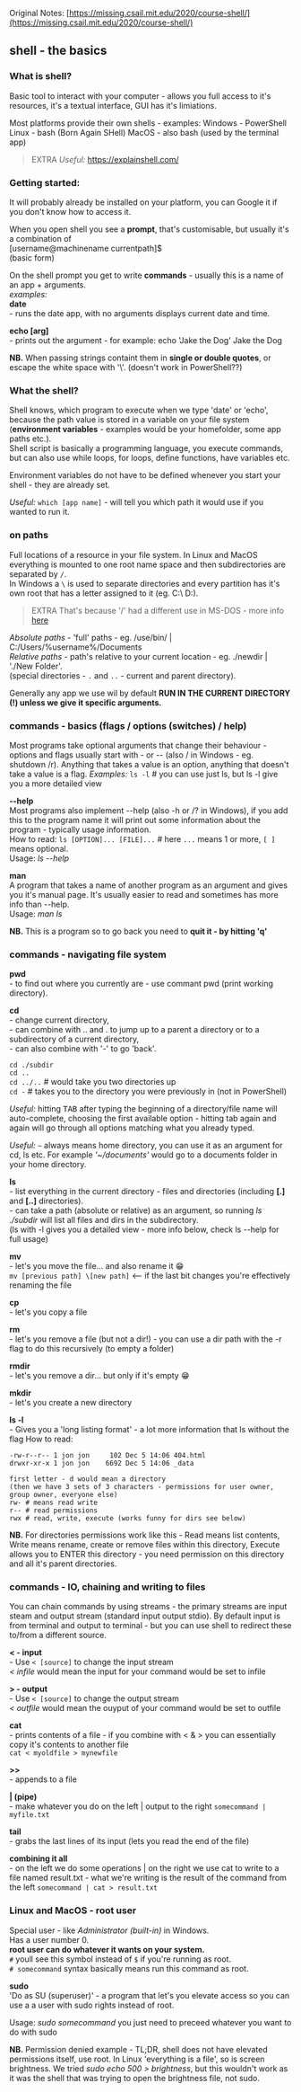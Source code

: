 Original Notes: [https://missing.csail.mit.edu/2020/course-shell/](https://missing.csail.mit.edu/2020/course-shell/)

## shell - the basics

### What is shell?
Basic tool to interact with your computer - allows you full access to it's resources, it's a textual interface, GUI has it's limiations.

Most platforms provide their own shells - examples:
Windows - PowerShell
Linux - bash (Born Again SHell)
MacOS - also bash (used by the terminal app)

> EXTRA
> _Useful:_ https://explainshell.com/


### Getting started:
It will probably already be installed on your platform, you can Google it if you don't know how to access it.

When you open shell you see a **prompt**, that's customisable, but usually it's a combination of  
[username@machinename currentpath]$  
(basic form)  

On the shell prompt you get to write **commands** - usually this is a name of an app + arguments.  
_examples:_  
**date**  
\- runs the date app, with no arguments displays current date and time.

**echo [arg]**  
\- prints out the argument - for example:
	echo 'Jake the Dog'
	Jake the Dog

**NB.** When passing strings containt them in **single or double quotes**, or escape the white space with '\\'. (doesn't work in PowerShell??)


### What the shell?
Shell knows, which program to execute when we type 'date' or 'echo', because the path value is stored in a variable on your file system (**environment variables** - examples would be your homefolder, some app paths etc.).  
Shell script is basically a programming language, you execute commands, but can also use while loops, for loops, define functions, have variables etc.  

Environment variables do not have to be defined whenever you start your shell - they are already set.  

_Useful:_ `which [app name]`
\- will tell you which path it would use if you wanted to run it.


### on paths 
Full locations of a resource in your file system. In Linux and MacOS everything is mounted to one root name space and then subdirectories are separated by `/`.  
In Windows a `\` is used to separate directories and every partition has it's own root that has a letter assigned to it (eg. C:\ D:\).  
> EXTRA 
> That's because '/' had a different use in MS-DOS - more info [here](https://www.howtogeek.com/181774/why-windows-uses-backslashes-and-everything-else-uses-forward-slashes/)

_Absolute paths_ - 'full' paths - eg. /use/bin/ | C:/Users/%username%/Documents  
_Relative paths_ - path's relative to your current location - eg. ./newdir | './New Folder'.  
(special directories - `.` and `..` - current and parent directory).  

Generally any app we use wil by default **RUN IN THE CURRENT DIRECTORY (!) unless we give it specific arguments.**  


### commands - basics (flags / options (switches) / help) 
Most programs take optional arguments that change their behaviour - options and flags usually start with - or -- (also / in Windows - eg. shutdown /r).
Anything that takes a value is an option, anything that doesn't take a value is a flag.
_Examples:_ `ls -l` # you can use just ls, but ls -l give you a more detailed view

**--help**  
Most programs also implement --help (also -h or /? in Windows), if you add this to the program name it will print out some information about the program - typically usage information.  
How to read: `ls [OPTION]... [FILE]...`  # here `...` means 1 or more, `[ ]` means optional.  
Usage: _ls --help_

**man**  
A program that takes a name of another program as an argument and gives you it's manual page. It's usually easier to read and sometimes has more info than --help.  
Usage: _man ls_

**NB.** This is a program so to go back you need to **quit it - by hitting 'q'**


### commands - navigating file system
**pwd**  
\- to find out where you currently are - use commant pwd (print working directory).

**cd**  
\- change current directory,  
\- can combine with .. and . to jump up to a parent a directory or to a subdirectory of a current directory,  
\- can also combine with '-' to go 'back'.

`cd ./subdir`  
`cd ..`  
`cd ../..` # would take you two directories up  
`cd -` # takes you to the directory you were previously in (not in PowerShell)

_Useful:_ hitting <kbd>TAB</kbd> after typing the beginning of a directory/file name will auto-complete, choosing the first available option - hitting tab again and again will go through all options matching what you already typed.  

_Useful:_ `~` always means home directory, you can use it as an argument for cd, ls etc. For example _'~/documents'_ would go to a documents folder in your home directory.

**ls**  
\- list everything in the current directory - files and directories (including **[.]** and **[..]** directories).  
\- can take a path (absolute or relative) as an argument, so running _ls ./subdir_ will list all files and dirs in the subdirectory.  
(ls with -l gives you a detailed view - more info below, check ls --help for full usage)

**mv**  
\- let's you move the file... and also rename it :grin:  
`mv [previous path] \[new path]`  <-- if the last bit changes you're effectively renaming the file

**cp**  
\- let's you copy a file

**rm**  
\- let's you remove a file (but not a dir!) - you can use a dir path with the -r flag to do this recursively (to empty a folder)

**rmdir**  
\- let's you remove a dir... but only if it's empty :grin:

**mkdir**  
\- let's you create a new directory

**ls -l**  
\- Gives you a 'long listing format' - a lot more information that ls without the flag
How to read:  

	-rw-r--r-- 1 jon jon     102 Dec 5 14:06 404.html  
	drwxr-xr-x 1 jon jon	6692 Dec 5 14:06 _data  

	first letter - d would mean a directory
	(then we have 3 sets of 3 characters - permissions for user owner, group owner, everyone else)
	rw- # means read write
	r-- # read permissions
	rwx # read, write, execute (works funny for dirs see below)

**NB.** For directories permissions work like this - Read means list contents, Write means rename, create or remove files within this directory, Execute allows you to ENTER this directory - you need permission on this directory and all it's parent directories.


### commands - IO, chaining and writing to files
You can chain commands by using streams - the primary streams are input steam and output stream (standard input output stdio).
By default input is from terminal and output to terminal - but you can use shell to redirect these to/from a different source.

**< - input**  
\- Use `< [source]` to change the input stream  
_< infile_ would mean the input for your command would be set to infile

**> - output**  
\- Use `< [source]` to change the output stream  
_< outfile_ would mean the ouyput of your command would be set to outfile

**cat**  
\- prints contents of a file - if you combine with < & > you can essentially copy it's contents to another file  
`cat < myoldfile > mynewfile`

**>>**  
\- appends to a file

**| (pipe)**   
\- make whatever you do on the left | output to the right
`somecommand | myfile.txt`

**tail**  
\- grabs the last lines of its input (lets you read the end of the file)

**combining it all**  
\- on the left we do some operations | on the right we use cat to write to a file named result.txt - what we're writing is the result of the command from the left
`somecommand | cat > result.txt`



### Linux and MacOS - root user
Special user - like _Administrator (built-in)_ in Windows.  
Has a user number 0.  
**root user can do whatever it wants on your system.**  
`#` youll see this symbol instead of `$` if you're running as root.  
`# somecommand` syntax basically means run this command as root.  

**sudo**  
'Do as SU (superuser)' - a program that let's you elevate access so you can use a a user with sudo rights instead of root.

Usage: _sudo somecommand_ you just need to preceed whatever you want to do with sudo

**NB.** Permission denied example - TL;DR, shell does not have elevated permissions itself, use root. 
In Linux 'everything is a file', so is screen brightness. We tried _sudo echo 500 > brightness_, but this wouldn't work as it was the shell that was trying to open the brightness file, not sudo.
